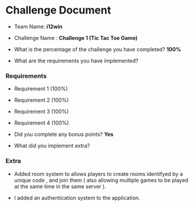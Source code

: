 # Challenge Document

- Team Name: **i12win**
- Challenge Name : **Challenge 1 (Tic Tac Toe Game)**

- What is the percentage of the challenge you have completed? **100%**

- What are the requirements you have implemented?

### Requirements

- Requirement 1 (100%)
- Requirement 2 (100%)
- Requirement 3 (100%)
- Requirement 4 (100%)

- Did you complete any bonus points? **Yes**

- What did you implement extra?

### Extra

- Added room system to allows players to create rooms identifyed by a unique code , and join them ( also allowing multiple games to be played at the same time in the same server ).

- I added an authentication system to the application.
